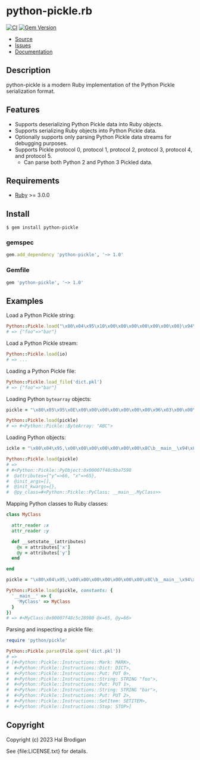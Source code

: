 # python-pickle.rb

[![CI](https://github.com/postmodern/python-pickle.rb/actions/workflows/ruby.yml/badge.svg)](https://github.com/postmodern/python-pickle.rb/actions/workflows/ruby.yml)
[![Gem Version](https://badge.fury.io/rb/python-pickle.svg)](https://badge.fury.io/rb/python-pickle)

* [Source](https://github.com/postmodern/python-pickle.rb)
* [Issues](https://github.com/postmodern/python-pickle.rb/issues)
* [Documentation](https://rubydoc.info/gems/python-pickle)

## Description

python-pickle is a modern Ruby implementation of the Python Pickle serialization
format.

## Features

* Supports deserializing Python Pickle data into Ruby objects.
* Supports serializing Ruby objects into Python Pickle data.
* Optionally supports only parsing Python Pickle data streams for debugging
  purposes.
* Supports Pickle protocol 0, protocol 1, protocol 2, protocol 3, protocol 4,
  and protocol 5.
  * Can parse both Python 2 and Python 3 Pickled data.

## Requirements

* [Ruby] >= 3.0.0

[Ruby]: https://www.ruby-lang.org/

## Install

```shell
$ gem install python-pickle
```

### gemspec

```ruby
gem.add_dependency 'python-pickle', '~> 1.0'
```

### Gemfile

```ruby
gem 'python-pickle', '~> 1.0'
```

## Examples

Load a Python Pickle string:

```ruby
Python::Pickle.load("\x80\x04\x95\x10\x00\x00\x00\x00\x00\x00\x00}\x94\x8C\x03foo\x94\x8C\x03bar\x94s.")
# => {"foo"=>"bar"}
```

Load a Python Pickle stream:

```ruby
Python::Pickle.load(io)
# => ...
```

Loading a Python Pickle file:

```ruby
Python::Pickle.load_file('dict.pkl')
# => {"foo"=>"bar"}
```

Loading Python `bytearray` objects:

```ruby
pickle = "\x80\x05\x95\x0E\x00\x00\x00\x00\x00\x00\x00\x96\x03\x00\x00\x00\x00\x00\x00\x00ABC\x94."

Python::Pickle.load(pickle)
# => #<Python::Pickle::ByteArray: "ABC">
```

Loading Python objects:

```ruby
ickle = "\x80\x04\x95,\x00\x00\x00\x00\x00\x00\x00\x8C\b__main__\x94\x8C\aMyClass\x94\x93\x94)\x81\x94}\x94(\x8C\x01x\x94KA\x8C\x01y\x94KBub."

Python::Pickle.load(pickle)
# => 
# #<Python::Pickle::PyObject:0x00007f48c9ba7598                   
#  @attributes={"y"=>66, "x"=>65},                                
#  @init_args=[],                                                 
#  @init_kwargs={},                                               
#  @py_class=#<Python::Pickle::PyClass: __main__.MyClass>>        
```

Mapping Python classes to Ruby classes:

```ruby
class MyClass

  attr_reader :x
  attr_reader :y

  def __setstate__(attributes)
    @x = attributes['x']
    @y = attributes['y']
  end

end

pickle = "\x80\x04\x95,\x00\x00\x00\x00\x00\x00\x00\x8C\b__main__\x94\x8C\aMyClass\x94\x93\x94)\x81\x94}\x94(\x8C\x01x\x94KA\x8C\x01y\x94KBub."

Python::Pickle.load(pickle, constants: {
  '__main__' => {
    'MyClass' => MyClass
  }
})
# => #<MyClass:0x00007f48c5c28980 @x=65, @y=66>
```

Parsing and inspecting a pickle file:

```ruby
require 'python/pickle'

Python::Pickle.parse(File.open('dict.pkl'))
# => 
# [#<Python::Pickle::Instructions::Mark: MARK>,
#  #<Python::Pickle::Instructions::Dict: DICT>,
#  #<Python::Pickle::Instructions::Put: PUT 0>,
#  #<Python::Pickle::Instructions::String: STRING "foo">,
#  #<Python::Pickle::Instructions::Put: PUT 1>,
#  #<Python::Pickle::Instructions::String: STRING "bar">,
#  #<Python::Pickle::Instructions::Put: PUT 2>,
#  #<Python::Pickle::Instructions::SetItem: SETITEM>,
#  #<Python::Pickle::Instructions::Stop: STOP>]
```

## Copyright

Copyright (c) 2023 Hal Brodigan

See {file:LICENSE.txt} for details.
